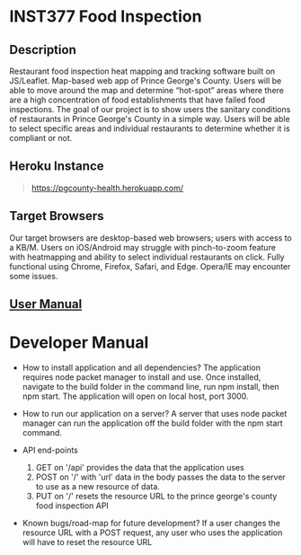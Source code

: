 # INST377 Food Inspection

## Description
Restaurant food inspection heat mapping and tracking software built on JS/Leaflet. Map-based web app of Prince George's County. Users will be able to move around the map and determine “hot-spot” areas where there are a high concentration of food establishments that have failed food inspections. The goal of our project is to show users the sanitary conditions of restaurants in Prince George's County in a simple way. Users will be able to select specific areas and individual restaurants to determine whether it is compliant or not.

## Heroku Instance
> https://pgcounty-health.herokuapp.com/

## Target Browsers
Our target browsers are desktop-based web browsers; users with access to a KB/M. Users on iOS/Android may struggle with pinch-to-zoom feature with heatmapping and ability to select individual restaurants on click. Fully functional using Chrome, Firefox, Safari, and Edge. Opera/IE may encounter some issues.

## [User Manual](docs/user.md)

# Developer Manual
- How to install application and all dependencies?
The application requires node packet manager to install and use. Once installed, navigate to the build folder in the command line, run npm install, then npm start. The application will open on local host, port 3000.

- How to run our application on a server?
A server that uses node packet manager can run the application off the build folder with the npm start command.

- API end-points
  1. GET on '/api' provides the data that the application uses
  2. POST on '/' with 'url' data in the body passes the data to the server to use as a new resource of data.
  3. PUT on '/' resets the resource URL to the prince george's county food inspection API
  
- Known bugs/road-map for future development?
  If a user changes the resource URL with a POST request, any user who uses the application will have to reset the resource URL
  
